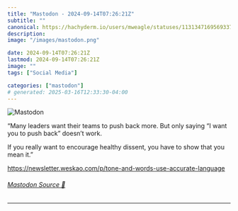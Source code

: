 ```yaml
---
title: "Mastodon - 2024-09-14T07:26:21Z"
subtitle: ""
canonical: https://hachyderm.io/users/mweagle/statuses/113134716956933731
description:
image: "/images/mastodon.png"

date: 2024-09-14T07:26:21Z
lastmod: 2024-09-14T07:26:21Z
image: ""
tags: ["Social Media"]

categories: ["mastodon"]
# generated: 2025-03-16T12:33:30-04:00
---
```

![Mastodon](/images/mastodon.png)

<p>“Many leaders want their teams to push back more. But only saying “I want you to push back” doesn’t work.</p><p>If you really want to encourage healthy dissent, you have to show that you mean it.”</p><p><a href="https://newsletter.weskao.com/p/tone-and-words-use-accurate-language" target="_blank" rel="nofollow noopener noreferrer" translate="no"><span class="invisible">https://</span><span class="ellipsis">newsletter.weskao.com/p/tone-a</span><span class="invisible">nd-words-use-accurate-language</span></a></p>


###### [Mastodon Source 🐘](https://hachyderm.io/@mweagle/113134716956933731)

___
